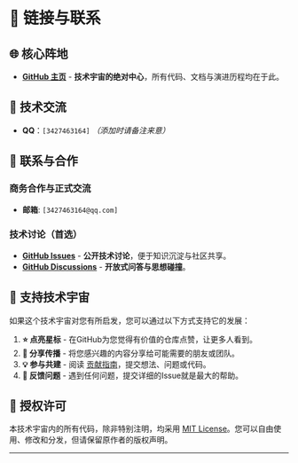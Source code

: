 # 🔗 链接与联系

## 🌐 核心阵地
*   **[GitHub 主页](https://github.com/PeterParkers007)** - **技术宇宙的绝对中心**，所有代码、文档与演进历程均在于此。

## 💬 技术交流
*   **QQ**：`[3427463164]` *（添加时请备注来意）*

## 📧 联系与合作

### 商务合作与正式交流
*   **邮箱**: `[3427463164@qq.com]`

### 技术讨论（首选）
*   **[GitHub Issues](https://github.com/你的用户名/Universe-Core/issues)** - **公开技术讨论**，便于知识沉淀与社区共享。
*   **[GitHub Discussions](https://github.com/你的用户名/Universe-Core/discussions)** - **开放式问答与思想碰撞**。

## 🤝 支持技术宇宙

如果这个技术宇宙对您有所启发，您可以通过以下方式支持它的发展：

1.  **⭐ 点亮星标** - 在GitHub为您觉得有价值的仓库点赞，让更多人看到。
2.  **🔄 分享传播** - 将您感兴趣的内容分享给可能需要的朋友或团队。
3.  **💡 参与共建** - 阅读 [贡献指南](./CONTRIBUTING.md)，提交想法、问题或代码。
4.  **🐛 反馈问题** - 遇到任何问题，提交详细的Issue就是最大的帮助。

## 📄 授权许可

本技术宇宙内的所有代码，除非特别注明，均采用 [MIT License](./LICENSE)。您可以自由使用、修改和分发，但请保留原作者的版权声明。

---